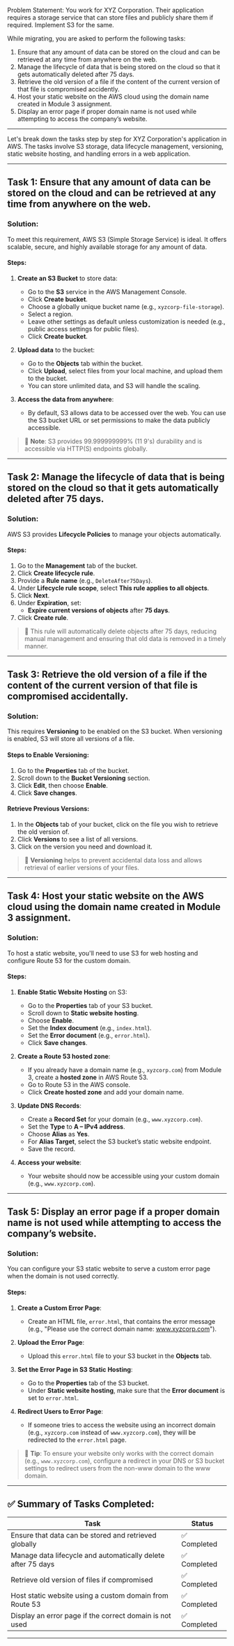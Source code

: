  Problem Statement:
 You work for XYZ Corporation. Their application requires a storage service that can store files and publicly share them if required. Implement S3 for the same.
 
 While migrating, you are asked to perform the following tasks:
 1. Ensure that any amount of data can be stored on the cloud and can be retrieved at any time from anywhere on the web.
 2. Manage the lifecycle of data that is being stored on the cloud so that it gets automatically deleted after 75 days.
 3. Retrieve the old version of a file if the content of the current version of that file is compromised accidently.
 4. Host your static website on the AWS cloud using the domain name created in Module 3 assignment.
 5. Display an error page if proper domain name is not used while attempting to access the company’s website.

---
Let's break down the tasks step by step for XYZ Corporation's application in AWS. The tasks involve S3 storage, data lifecycle management, versioning, static website hosting, and handling errors in a web application.

---

## **Task 1: Ensure that any amount of data can be stored on the cloud and can be retrieved at any time from anywhere on the web.**

### Solution:
To meet this requirement, AWS S3 (Simple Storage Service) is ideal. It offers scalable, secure, and highly available storage for any amount of data.

#### Steps:
1. **Create an S3 Bucket** to store data:
   - Go to the **S3** service in the AWS Management Console.
   - Click **Create bucket**.
   - Choose a globally unique bucket name (e.g., `xyzcorp-file-storage`).
   - Select a region.
   - Leave other settings as default unless customization is needed (e.g., public access settings for public files).
   - Click **Create bucket**.

2. **Upload data** to the bucket:
   - Go to the **Objects** tab within the bucket.
   - Click **Upload**, select files from your local machine, and upload them to the bucket.
   - You can store unlimited data, and S3 will handle the scaling.

3. **Access the data from anywhere**:
   - By default, S3 allows data to be accessed over the web. You can use the S3 bucket URL or set permissions to make the data publicly accessible.

> 📌 **Note**: S3 provides 99.999999999% (11 9's) durability and is accessible via HTTP(S) endpoints globally.

---

## **Task 2: Manage the lifecycle of data that is being stored on the cloud so that it gets automatically deleted after 75 days.**

### Solution:
AWS S3 provides **Lifecycle Policies** to manage your objects automatically.

#### Steps:
1. Go to the **Management** tab of the bucket.
2. Click **Create lifecycle rule**.
3. Provide a **Rule name** (e.g., `DeleteAfter75Days`).
4. Under **Lifecycle rule scope**, select **This rule applies to all objects**.
5. Click **Next**.
6. Under **Expiration**, set:
   - **Expire current versions of objects** after **75 days**.
7. Click **Create rule**.

> 📌 This rule will automatically delete objects after 75 days, reducing manual management and ensuring that old data is removed in a timely manner.

---

## **Task 3: Retrieve the old version of a file if the content of the current version of that file is compromised accidentally.**

### Solution:
This requires **Versioning** to be enabled on the S3 bucket. When versioning is enabled, S3 will store all versions of a file.

#### Steps to Enable Versioning:
1. Go to the **Properties** tab of the bucket.
2. Scroll down to the **Bucket Versioning** section.
3. Click **Edit**, then choose **Enable**.
4. Click **Save changes**.

#### Retrieve Previous Versions:
1. In the **Objects** tab of your bucket, click on the file you wish to retrieve the old version of.
2. Click **Versions** to see a list of all versions.
3. Click on the version you need and download it.

> 📌 **Versioning** helps to prevent accidental data loss and allows retrieval of earlier versions of your files.

---

## **Task 4: Host your static website on the AWS cloud using the domain name created in Module 3 assignment.**

### Solution:
To host a static website, you'll need to use S3 for web hosting and configure Route 53 for the custom domain.

#### Steps:
1. **Enable Static Website Hosting** on S3:
   - Go to the **Properties** tab of your S3 bucket.
   - Scroll down to **Static website hosting**.
   - Choose **Enable**.
   - Set the **Index document** (e.g., `index.html`).
   - Set the **Error document** (e.g., `error.html`).
   - Click **Save changes**.

2. **Create a Route 53 hosted zone**:
   - If you already have a domain name (e.g., `xyzcorp.com`) from Module 3, create a **hosted zone** in AWS Route 53.
   - Go to Route 53 in the AWS console.
   - Click **Create hosted zone** and add your domain name.
   
3. **Update DNS Records**:
   - Create a **Record Set** for your domain (e.g., `www.xyzcorp.com`).
   - Set the **Type** to **A – IPv4 address**.
   - Choose **Alias** as **Yes**.
   - For **Alias Target**, select the S3 bucket’s static website endpoint.
   - Save the record.

4. **Access your website**:
   - Your website should now be accessible using your custom domain (e.g., `www.xyzcorp.com`).

---

## **Task 5: Display an error page if a proper domain name is not used while attempting to access the company’s website.**

### Solution:
You can configure your S3 static website to serve a custom error page when the domain is not used correctly.

#### Steps:
1. **Create a Custom Error Page**:
   - Create an HTML file, `error.html`, that contains the error message (e.g., "Please use the correct domain name: www.xyzcorp.com").
   
2. **Upload the Error Page**:
   - Upload this `error.html` file to your S3 bucket in the **Objects** tab.

3. **Set the Error Page in S3 Static Hosting**:
   - Go to the **Properties** tab of the S3 bucket.
   - Under **Static website hosting**, make sure that the **Error document** is set to `error.html`.

4. **Redirect Users to Error Page**:
   - If someone tries to access the website using an incorrect domain (e.g., `xyzcorp.com` instead of `www.xyzcorp.com`), they will be redirected to the `error.html` page.

> 📌 **Tip**: To ensure your website only works with the correct domain (e.g., `www.xyzcorp.com`), configure a redirect in your DNS or S3 bucket settings to redirect users from the non-www domain to the www domain.

---

## ✅ Summary of Tasks Completed:

| Task                                                                 | Status       |
|----------------------------------------------------------------------|--------------|
| Ensure that data can be stored and retrieved globally                | ✅ Completed |
| Manage data lifecycle and automatically delete after 75 days         | ✅ Completed |
| Retrieve old version of files if compromised                         | ✅ Completed |
| Host static website using a custom domain from Route 53              | ✅ Completed |
| Display an error page if the correct domain is not used              | ✅ Completed |

---
